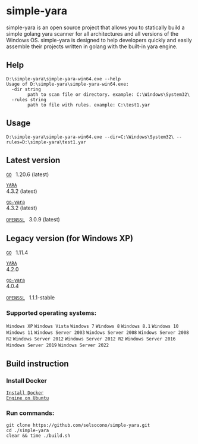 # simple-yara

simple-yara is an open source project that allows you to statically build a simple golang yara scanner for all architectures and all versions of the Windows OS.
simple-yara is designed to help developers quickly and easily assemble their projects written in golang with the built-in yara engine.

## Help

```
D:\simple-yara\simple-yara-win64.exe --help
Usage of D:\simple-yara\simple-yara-win64.exe:
  -dir string
        path to scan file or directory. example: C:\Windows\System32\
  -rules string
        path to file with rules. example: C:\test1.yar
```
## Usage
```
D:\simple-yara\simple-yara-win64.exe --dir=C:\Windows\System32\ --rules=D:\simple-yara\test1.yar
```

## Latest version
<code>[GO](https://go.dev/dl/)
</code> 1.20.6 (latest)

<code>[YARA](https://github.com/VirusTotal/yara/releases)
</code> 4.3.2 (latest)

<code>[go-yara](https://github.com/hillu/go-yara/tags)
</code> 4.3.2 (latest)

<code>[OPENSSL](https://www.openssl.org/source/)
</code> 3.0.9 (latest)

## Legacy version (for Windows XP)
<code>[GO](https://go.dev/dl/)
</code> 1.11.4

<code>[YARA](https://github.com/VirusTotal/yara/releases)
</code> 4.2.0

<code>[go-yara](https://github.com/hillu/go-yara/tags)
</code> 4.0.4

<code>[OPENSSL](https://www.openssl.org/source/)
</code> 1.1.1-stable

### Supported operating systems:
`Windows XP`
`Windows Vista`
`Windows 7`
`Windows 8`
`Windows 8.1`
`Windows 10`
`Windows 11`
`Windows Server 2003`
`Windows Server 2008`
`Windows Server 2008 R2`
`Windows Server 2012`
`Windows Server 2012 R2`
`Windows Server 2016`
`Windows Server 2019`
`Windows Server 2022`

## Build instruction

### Install Docker

<code>[Install Docker Engine on Ubuntu](https://docs.docker.com/engine/install/ubuntu/)
</code>

### Run commands:

```
git clone https://github.com/selsocono/simple-yara.git
cd ./simple-yara
clear && time ./build.sh
```